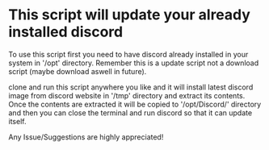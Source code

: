 # This script will update your already installed discord

To use this script first you need to have discord already installed in your system in '/opt' directory. Remember this is a update script not a download script (maybe download aswell in future). 

clone and run this script anywhere you like and it will install latest discord image from discord website in '/tmp' directory and extract its contents. Once the contents are extracted it will be copied to '/opt/Discord/' directory and then you can close the terminal and run discord so that it can update itself.

Any Issue/Suggestions are highly appreciated!
